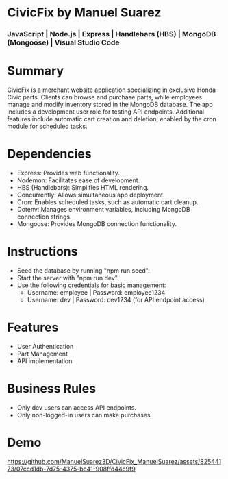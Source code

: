 # CivicFix by Manuel Suarez
### JavaScript | Node.js | Express | Handlebars (HBS) | MongoDB (Mongoose) | Visual Studio Code

# Summary
CivicFix is a merchant website application specializing in exclusive Honda Civic parts. 
Clients can browse and purchase parts, while employees manage and modify inventory stored in the MongoDB database. 
The app includes a development user role for testing API endpoints. 
Additional features include automatic cart creation and deletion, enabled by the cron module for scheduled tasks.

# Dependencies
- Express: Provides web functionality.
- Nodemon: Facilitates ease of development.
- HBS (Handlebars): Simplifies HTML rendering.
- Concurrently: Allows simultaneous app deployment.
- Cron: Enables scheduled tasks, such as automatic cart cleanup.
- Dotenv: Manages environment variables, including MongoDB connection strings.
- Mongoose: Provides MongoDB connection functionality.
  
# Instructions
- Seed the database by running "npm run seed".
- Start the server with "npm run dev".
- Use the following credentials for basic management:
  - Username: employee | Password: employee1234
  - Username: dev | Password: dev1234 (for API endpoint access)

# Features
- User Authentication
- Part Management
- API implementation

# Business Rules
- Only dev users can access API endpoints.
- Only non-logged-in users can make purchases.
  
# Demo
https://github.com/ManuelSuarez3D/CivicFix_ManuelSuarez/assets/82544173/07ccd1db-7d75-4375-bc41-908ffd44c9f9


